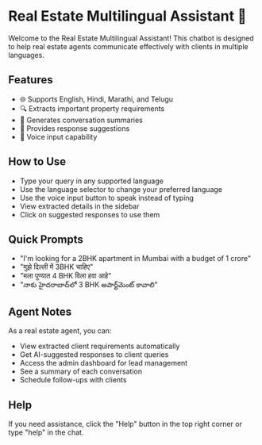# Real Estate Multilingual Assistant 🏡

Welcome to the Real Estate Multilingual Assistant! This chatbot is designed to help real estate agents communicate effectively with clients in multiple languages.

## Features

- 🌐 Supports English, Hindi, Marathi, and Telugu
- 🔍 Extracts important property requirements
- 📝 Generates conversation summaries
- 💬 Provides response suggestions
- 🎤 Voice input capability

## How to Use

- Type your query in any supported language
- Use the language selector to change your preferred language
- Use the voice input button to speak instead of typing
- View extracted details in the sidebar
- Click on suggested responses to use them

## Quick Prompts

- "I'm looking for a 2BHK apartment in Mumbai with a budget of 1 crore"
- "मुझे दिल्ली में 3BHK चाहिए"
- "मला पुण्यात 4 BHK विला हवा आहे"
- "నాకు హైదరాబాద్‌లో 3 BHK అపార్ట్‌మెంట్ కావాలి"

## Agent Notes

As a real estate agent, you can:

- View extracted client requirements automatically
- Get AI-suggested responses to client queries
- Access the admin dashboard for lead management
- See a summary of each conversation
- Schedule follow-ups with clients

## Help

If you need assistance, click the "Help" button in the top right corner or type "help" in the chat.